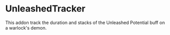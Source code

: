 # UnleashedTracker
This addon track the duration and stacks of the Unleashed Potential buff on a warlock's demon.
